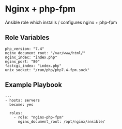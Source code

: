 Nginx + php-fpm
=========

Ansible role which installs / configures nginx + php-fpm


Role Variables
--------------

```
php_version: "7.4"
nginx_document_root: "/var/www/html/"
nginx_index: "index.php"
nginx_port: "80"
fastcgi_index: "index.php"
unix_socket: "/run/php/php7.4-fpm.sock"
```


Example Playbook
----------------

```
---
- hosts: servers
  become: yes

  roles:
    - role: "nginx-php-fpm"
      nginx_document_root: /opt/nginx/ansible/

```
